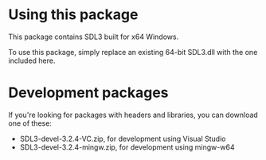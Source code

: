 
# Using this package

This package contains SDL3 built for x64 Windows.

To use this package, simply replace an existing 64-bit SDL3.dll with the one included here.

# Development packages

If you're looking for packages with headers and libraries, you can download one of these:
-  SDL3-devel-3.2.4-VC.zip, for development using Visual Studio
-  SDL3-devel-3.2.4-mingw.zip, for development using mingw-w64

